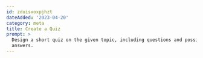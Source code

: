 ```yaml
---
id: zduisxoxpjhzt
dateAdded: '2023-04-20'
category: meta
title: Create a Quiz
prompt: >
  Design a short quiz on the given topic, including questions and possible
  answers.
---
```

